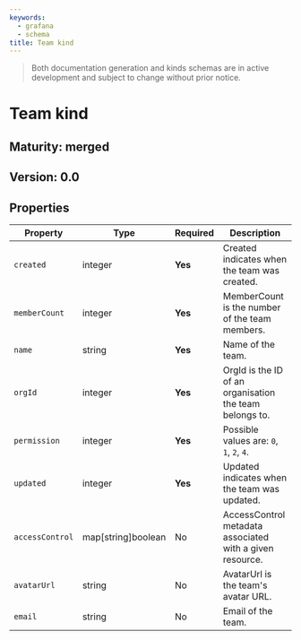 ```yaml
---
keywords:
  - grafana
  - schema
title: Team kind
---
```

> Both documentation generation and kinds schemas are in active development and subject to change without prior notice.

# Team kind

## Maturity: merged
## Version: 0.0

## Properties

| Property        | Type               | Required | Description                                              |
|-----------------|--------------------|----------|----------------------------------------------------------|
| `created`       | integer            | **Yes**  | Created indicates when the team was created.             |
| `memberCount`   | integer            | **Yes**  | MemberCount is the number of the team members.           |
| `name`          | string             | **Yes**  | Name of the team.                                        |
| `orgId`         | integer            | **Yes**  | OrgId is the ID of an organisation the team belongs to.  |
| `permission`    | integer            | **Yes**  | Possible values are: `0`, `1`, `2`, `4`.                 |
| `updated`       | integer            | **Yes**  | Updated indicates when the team was updated.             |
| `accessControl` | map[string]boolean | No       | AccessControl metadata associated with a given resource. |
| `avatarUrl`     | string             | No       | AvatarUrl is the team's avatar URL.                      |
| `email`         | string             | No       | Email of the team.                                       |


